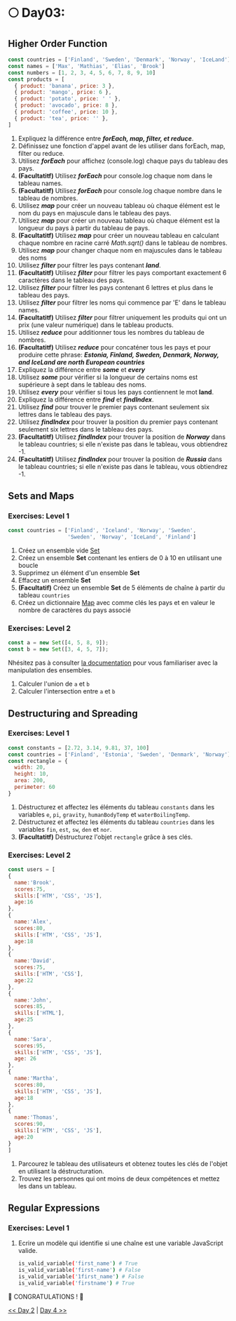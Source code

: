 # 🌕 Day03:

## Higher Order Function


```js
const countries = ['Finland', 'Sweden', 'Denmark', 'Norway', 'IceLand']
const names = ['Max', 'Mathias', 'Elias', 'Brook']
const numbers = [1, 2, 3, 4, 5, 6, 7, 8, 9, 10]
const products = [
  { product: 'banana', price: 3 },
  { product: 'mango', price: 6 },
  { product: 'potato', price: ' ' },
  { product: 'avocado', price: 8 },
  { product: 'coffee', price: 10 },
  { product: 'tea', price: '' },
]
```

1. Expliquez la différence entre **_forEach, map, filter, et reduce_**.
2. Définissez une fonction d'appel avant de les utiliser dans forEach, map, filter ou reduce.
3. Utilisez **_forEach_** pour affichez (console.log) chaque pays du tableau des pays.
4. **(Facultatitf)** Utilisez **_forEach_** pour console.log chaque nom dans le tableau names.
5. **(Facultatitf)** Utilisez **_forEach_** pour console.log chaque nombre dans le tableau de nombres.
6. Utilisez **_map_** pour créer un nouveau tableau où chaque élément est le nom du pays en majuscule dans le tableau des pays.
7. Utilisez **_map_** pour créer un nouveau tableau où chaque élément est la longueur du pays à partir du tableau de pays.
8. **(Facultatitf)** Utilisez **_map_**  pour créer un nouveau tableau en calculant chaque nombre en racine carré _Math.sqrt()_ dans le tableau de nombres.
9. Utilisez **_map_** pour changer chaque nom en majuscules dans le tableau des noms
10. Utilisez **_filter_** pour filtrer les pays contenant **_land_**.
11. **(Facultatitf)** Utilisez **_filter_** pour filtrer les pays comportant exactement 6 caractères dans le tableau des pays.
12. Utilisez **_filter_** pour filtrer les pays contenant 6 lettres et plus dans le tableau des pays.
13. Utilisez **_filter_** pour filtrer les noms qui commence par 'E' dans le tableau names.
14. **(Facultatitf)** Utilisez **_filter_** pour filtrer uniquement les produits qui ont un prix (une valeur numérique) dans le tableau products.
15. Utilisez **_reduce_** pour additionner tous les nombres du tableau de nombres.
16. **(Facultatitf)** Utilisez **_reduce_** pour concaténer tous les pays et pour produire cette phrase: **_Estonia, Finland, Sweden, Denmark, Norway, and IceLand are north European countries_**
17. Expliquez la différence entre **_some_** et **_every_**
18. Utilisez **_some_** pour vérifier si la longueur de certains noms est supérieure à sept dans le tableau des noms.
19. Utilisez **_every_**  pour vérifier si tous les pays contiennent le mot **land**.
20. Expliquez la différence entre **_find_** et **_findIndex_**.
21. Utilisez **_find_** pour trouver le premier pays contenant seulement six lettres dans le tableau des pays.
22. Utilisez **_findIndex_** pour trouver la position du premier pays contenant seulement six lettres dans le tableau des pays.
23. **(Facultatitf)** Utilisez **_findIndex_** pour trouver la position de **_Norway_** dans le tableau countries; si elle n'existe pas dans le tableau, vous obtiendrez -1.
24. **(Facultatitf)** Utilisez **_findIndex_** pour trouver la position de **_Russia_** dans le tableau countries; si elle n'existe pas dans le tableau, vous obtiendrez -1.

## Sets and Maps

### Exercises: Level 1

```js
const countries = ['Finland', 'Iceland', 'Norway', 'Sweden',
                   'Sweden', 'Norway', 'IceLand', 'Finland']
```

1. Créez un ensemble vide [Set](https://developer.mozilla.org/en-US/docs/Web/JavaScript/Reference/Global_Objects/Set)
2. Créez un ensemble **Set** contenant les entiers de 0 à 10 en utilisant une boucle
3. Supprimez un élément d'un ensemble **Set**
4. Effacez un ensemble **Set**
5. **(Facultatif)** Créez un ensemble **Set** de 5 éléments de chaîne à partir du tableau `countries`
6. Créez un dictionnaire [Map](https://developer.mozilla.org/en-US/docs/Web/JavaScript/Reference/Global_Objects/Map) avec comme clés les pays et en valeur le nombre de caractères du pays associé

### Exercises: Level 2

```js
const a = new Set([4, 5, 8, 9]);
const b = new Set([3, 4, 5, 7]);
```

Nhésitez pas à consulter [la documentation](https://developer.mozilla.org/fr/docs/Web/JavaScript/Reference/Global_Objects/Set#it%C3%A9rer_sur_des_ensembles_set) pour vous familiariser avec la manipulation des ensembles.

1. Calculer l'union de `a` et `b`
2. Calculer l'intersection entre `a` et `b`

## Destructuring and Spreading

### Exercises: Level 1

```js
const constants = [2.72, 3.14, 9.81, 37, 100]
const countries = ['Finland', 'Estonia', 'Sweden', 'Denmark', 'Norway']
const rectangle = {
  width: 20,
  height: 10,
  area: 200,
  perimeter: 60
}
```

1. Déstructurez et affectez les éléments du tableau `constants` dans les variables `e`, `pi`, `gravity`, `humanBodyTemp` et `waterBoilingTemp`.
2. Déstructurez et affectez les éléments du tableau `countries` dans les variables `fin`, `est`, `sw`, `den` et `nor`.
3. **(Facultatitf)** Déstructurez l'objet `rectangle` grâce à ses clés.

### Exercises: Level 2

```js
const users = [
{
  name:'Brook',
  scores:75,
  skills:['HTM', 'CSS', 'JS'],
  age:16
},
{
  name:'Alex',
  scores:80,
  skills:['HTM', 'CSS', 'JS'],
  age:18
},
{
  name:'David',
  scores:75,
  skills:['HTM', 'CSS'],
  age:22
},
{
  name:'John',
  scores:85,
  skills:['HTML'],
  age:25
},
{
  name:'Sara',
  scores:95,
  skills:['HTM', 'CSS', 'JS'],
  age: 26
},
{
  name:'Martha',
  scores:80,
  skills:['HTM', 'CSS', 'JS'],
  age:18
},
{
  name:'Thomas',
  scores:90,
  skills:['HTM', 'CSS', 'JS'],
  age:20
}
]
```

1. Parcourez le tableau des utilisateurs et obtenez toutes les clés de l'objet en utilisant la déstructuration.
2. Trouvez les personnes qui ont moins de deux compétences et mettez les dans un tableau.

## Regular Expressions

### Exercises: Level 1

1. Ecrire un modèle qui identifie si une chaîne est une variable JavaScript valide.

    ```sh
    is_valid_variable('first_name') # True
    is_valid_variable('first-name') # False
    is_valid_variable('1first_name') # False
    is_valid_variable('firstname') # True
    ```

🎉 CONGRATULATIONS ! 🎉

[<< Day 2](../day_02/day_02.md) | [Day 4 >>](../day_04/day_04.md)